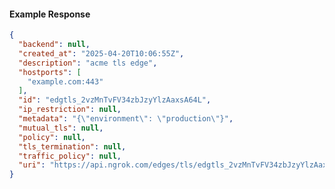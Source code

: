 <!-- Code generated for API Clients. DO NOT EDIT. -->
#### Example Response
```json
{
  "backend": null,
  "created_at": "2025-04-20T10:06:55Z",
  "description": "acme tls edge",
  "hostports": [
    "example.com:443"
  ],
  "id": "edgtls_2vzMnTvFV34zbJzyYlzAaxsA64L",
  "ip_restriction": null,
  "metadata": "{\"environment\": \"production\"}",
  "mutual_tls": null,
  "policy": null,
  "tls_termination": null,
  "traffic_policy": null,
  "uri": "https://api.ngrok.com/edges/tls/edgtls_2vzMnTvFV34zbJzyYlzAaxsA64L"
}
